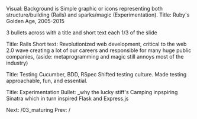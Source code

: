 Visual: Background is Simple graphic or icons representing both structure/building (Rails) and sparks/magic (Experimentation).
Title: Ruby's Golden Age, 2005-2015

3 bullets across with a title and short text each 1/3 of the slide

Title: Rails
Short text: Revolutionized web development, critical to the web 2.0 wave creating a lot of our careers and responsible for many huge public companies, (aside: metaprogramming and magic still annoys most of the industry)

Title: Testing
Cucumber, BDD, RSpec
Shifted testing culture.
Made testing approachable, fun, and essential.

Title: Experimentation
Bullet: _why the lucky stiff's Camping inpspiring Sinatra which in turn inspired Flask and Express.js

Next: /03_maturing
Prev: /
